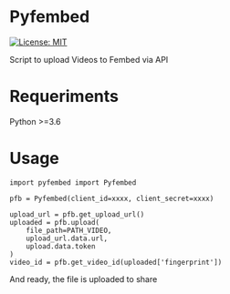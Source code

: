 # Pyfembed

[![License: MIT](https://img.shields.io/badge/License-MIT-yellow.svg)](https://opensource.org/licenses/MIT)

Script to upload Videos to Fembed via API

# Requeriments
Python >=3.6

# Usage

    import pyfembed import Pyfembed

    pfb = Pyfembed(client_id=xxxx, client_secret=xxxx)

    upload_url = pfb.get_upload_url()
    uploaded = pfb.upload(
        file_path=PATH_VIDEO, 
        upload_url.data.url, 
        upload.data.token
    )
    video_id = pfb.get_video_id(uploaded['fingerprint'])

And ready, the file is uploaded to share


